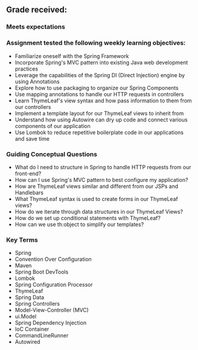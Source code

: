 ## Grade received: 
### Meets expectations

### Assignment tested the following weekly learning objectives:

- Familiarize oneself with the Spring Framework
- Incorporate Spring's MVC pattern into existing Java web development practices
- Leverage the capabilities of the Spring DI (Direct Injection) engine by using Annotations
- Explore how to use packaging to organize our Spring Components
- Use mapping annotations to handle our HTTP requests in controllers
- Learn ThymeLeaf's view syntax and how pass information to them from our controllers
- Implement a template layout for our ThymeLeaf views to inherit from
- Understand how using Autowire can dry up code and connect various components of our application
- Use Lombok to reduce repetitive boilerplate code in our applications and save time

### Guiding Conceptual Questions

- What do I need to structure in Spring to handle HTTP requests from our front-end?
- How can I use Spring's MVC pattern to best configure my application?
- How are ThymeLeaf views similar and different from our JSPs and Handlebars
- What ThymeLeaf syntax is used to create forms in our ThymeLeaf views?
- How do we iterate through data structures in our ThymeLeaf Views?
- How do we set up conditional statements with ThymeLeaf?
- How can we use th:object to simplify our templates?

### Key Terms

- Spring
- Convention Over Configuration
- Maven
- Spring Boot DevTools
- Lombok
- Spring Configuration Processor
- ThymeLeaf
- Spring Data
- Spring Controllers
- Model-View-Controller (MVC)
- ui.Model
- Spring Dependency Injection
- IoC Container
- CommandLineRunner
- Autowired
